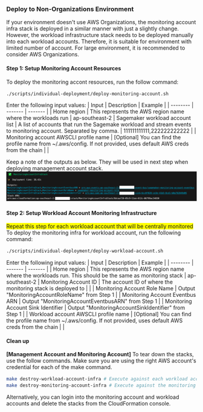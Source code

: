 ### Deploy to Non-Organizations Environment
If your environment doesn't use AWS Organizations, the monitoring account infra stack is deployed in a similar manner with just a slightly change. However, the workload infrastructure stack needs to be deployed manually into each workload accounts. Therefore, it is suitable for environment with limited number of account. For large environment, it is recommended to consider AWS Organizations.

#### Step 1: Setup Monitoring Account Resources
To deploy the monitoring accont resources, run the follow command:
```bash
./scripts/individual-deployment/deploy-monitoring-account.sh
```
Enter the following input values:
| Input | Description | Example |
| -------- | ------- | ------- |
| Home region | This represents the AWS region name where the workloads run | ap-southeast-2
| Sagemaker workload account list | A list of accounts that run the Sagemake workload and stream events to monitoring account. Separated by comma. | 111111111111,222222222222 |
| Monitoring account AWSCLI profile name | [Optional] You can find the profile name from ~/.aws/config. If not provided, uses default AWS creds from the chain | |

Keep a note of the outputs as below. They will be used in next step when deploying management account stack.
![Monitoring Stack Outputs](../images/MonitoringStackOutputs.png)

#### Step 2: Setup Workload Account Monitoring Infrastructure
<span style="background-color: #FFFF00">Repeat this step for each workload account that will be centrally monitored</span>
To deploy the monitoring infra for workload account, run the following command:
```bash
./scripts/individual-deployment/deploy-workload-account.sh
```
Enter the following input values:
| Input | Description | Example |
| -------- | ------- | ------- |
| Home region | This represents the AWS region name where the workloads run. This should be the same as monitoring stack | ap-southeast-2
| Monitoring Account ID | The account ID of where the monitoring stack is deployed to | |
| Monitoring Account Role Name | Output "MonitoringAccountRoleName" from Step 1 |
| Monitoring Account Eventbus ARN | Output "MonitoringAccountEventbusARN" from Step 1 |
| Monitoring Account Sink Identifier | Output "MonitoringAccountSinkIdentifier" from Step 1 |
| Workload account AWSCLI profile name | [Optional] You can find the profile name from ~/.aws/config. If not provided, uses default AWS creds from the chain | |

#### Clean up
**[Management Account and Monitoring Account]** To tear down the stacks, use the follow commands. Make sure you are using the right AWS account's credential for each of the make command. 
```bash
make destroy-workload-account-infra # Execute against each workload account
make destroy-monitoring-account-infra # Execute against the monitoring account
```
Alternatively, you can login into the monitoring account and workload accounts and delete the stacks from the CloudFormation console.